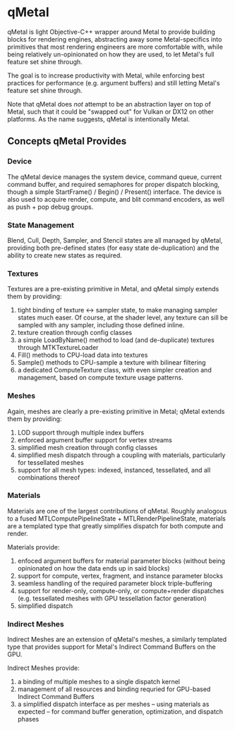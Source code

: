 # qMetal
qMetal is light Objective-C++ wrapper around Metal to provide building blocks for rendering engines, abstracting away some Metal-specifics into primitives that most rendering engineers are more comfortable with, while being relatively un-opinionated on how they are used, to let Metal's full feature set shine through.

The goal is to increase productivity with Metal, while enforcing best practices for performance (e.g. argument buffers) and still letting Metal's feature set shine through.

Note that qMetal does *not* attempt to be an abstraction layer on top of Metal, such that it could be "swapped out" for Vulkan or DX12 on other platforms. As the name suggests, qMetal is intentionally Metal.

## Concepts qMetal Provides

### Device

The qMetal device manages the system device, command queue, current command buffer, and required semaphores for proper dispatch blocking, though a simple StartFrame() / Begin() / Present() interface. The device is also used to acquire render, compute, and blit command encoders, as well as push + pop debug groups. 

### State Management

Blend, Cull, Depth, Sampler, and Stencil states are all managed by qMetal, providing both pre-defined states (for easy state de-duplication) and the ability to create new states as required.

### Textures

Textures are a pre-existing primitive in Metal, and qMetal simply extends them by providing:
1. tight binding of texture <-> sampler state, to make managing sampler states much easer. Of course, at the shader level, any texture can sill be sampled with any sampler, including those defined inline.
1. texture creation through config classes
1. a simple LoadByName() method to load (and de-duplicate) textures through MTKTextureLoader
1. Fill() methods to CPU-load data into textures
1. Sample() methods to CPU-sample a texture with bilinear filtering
1. a dedicated ComputeTexture class, with even simpler creation and management, based on compute texture usage patterns.

### Meshes

Again, meshes are clearly a pre-existing primitive in Metal; qMetal extends them by providing:
1. LOD support through multiple index buffers
1. enforced argument buffer support for vertex streams
1. simplified mesh creation through config classes
1. simplified mesh dispatch through a coupling with materials, particularly for tessellated meshes
1. support for all mesh types: indexed, instanced, tessellated, and all combinations thereof

### Materials

Materials are one of the largest contributions of qMetal. Roughly analogous to a fused MTLComputePipelineState + MTLRenderPipelineState, materials are a templated type that greatly simplifies dispatch for both compute and render. 

Materials provide:
1. enfoced argument buffers for material parameter blocks (without being opinionated on how the data ends up in said blocks)
1. support for compute, vertex, fragment, and instance parameter blocks
1. seamless handling of the required parameter block triple-buffering
1. support for render-only, compute-only, or compute+render dispatches (e.g. tessellated meshes with GPU tessellation factor generation)
1. simplified dispatch

### Indirect Meshes

Indirect Meshes are an extension of qMetal's meshes, a similarly templated type that provides support for Metal's Indirect Command Buffers on the GPU.

Indirect Meshes provide:
1. a binding of multiple meshes to a single dispatch kernel
1. management of all resources and binding requried for GPU-based Indirect Command Buffers
1. a simplified dispatch interface as per meshes – using materials as expected – for  command buffer generation, optimization, and dispatch phases
